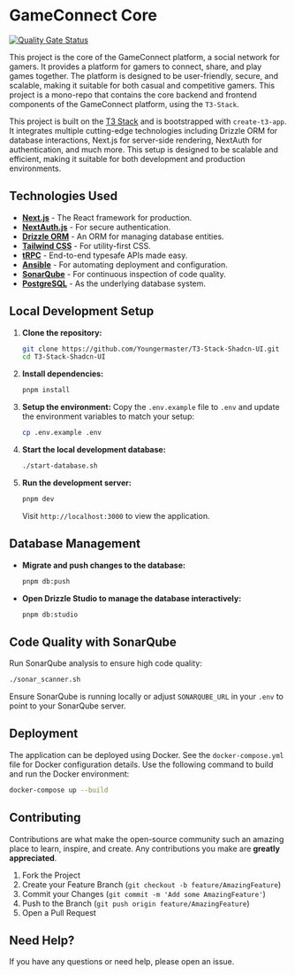 # GameConnect Core

[![Quality Gate Status](http://146.190.150.93:9000/api/project_badges/measure?project=game-connect&metric=alert_status&token=sqb_444d47b12078e0727034ab6fab9967281f31939f)](http://146.190.150.93:9000/dashboard?id=game-connect)

This project is the core of the GameConnect platform, a social network for gamers. It provides a platform for gamers to connect, share, and play games together. The platform is designed to be user-friendly, secure, and scalable, making it suitable for both casual and competitive gamers. This project is a mono-repo that contains the core backend and frontend components of the GameConnect platform, using the `T3-Stack`.

This project is built on the [T3 Stack](https://create.t3.gg/) and is bootstrapped with `create-t3-app`. It integrates multiple cutting-edge technologies including Drizzle ORM for database interactions, Next.js for server-side rendering, NextAuth for authentication, and much more. This setup is designed to be scalable and efficient, making it suitable for both development and production environments.

## Technologies Used

- **[Next.js](https://nextjs.org)** - The React framework for production.
- **[NextAuth.js](https://next-auth.js.org)** - For secure authentication.
- **[Drizzle ORM](https://orm.drizzle.team)** - An ORM for managing database entities.
- **[Tailwind CSS](https://tailwindcss.com)** - For utility-first CSS.
- **[tRPC](https://trpc.io)** - End-to-end typesafe APIs made easy.
- **[Ansible](https://www.ansible.com/)** - For automating deployment and configuration.
- **[SonarQube](https://www.sonarqube.org/)** - For continuous inspection of code quality.
- **[PostgreSQL](https://www.postgresql.org/)** - As the underlying database system.

## Local Development Setup

1. **Clone the repository:**

   ```bash
   git clone https://github.com/Youngermaster/T3-Stack-Shadcn-UI.git
   cd T3-Stack-Shadcn-UI
   ```

2. **Install dependencies:**

   ```bash
   pnpm install
   ```

3. **Setup the environment:**
   Copy the `.env.example` file to `.env` and update the environment variables to match your setup:

   ```bash
   cp .env.example .env
   ```

4. **Start the local development database:**

   ```bash
   ./start-database.sh
   ```

5. **Run the development server:**

   ```bash
   pnpm dev
   ```

   Visit `http://localhost:3000` to view the application.

## Database Management

- **Migrate and push changes to the database:**

  ```bash
  pnpm db:push
  ```

- **Open Drizzle Studio to manage the database interactively:**

  ```bash
  pnpm db:studio
  ```

## Code Quality with SonarQube

Run SonarQube analysis to ensure high code quality:

```bash
./sonar_scanner.sh
```

Ensure SonarQube is running locally or adjust `SONARQUBE_URL` in your `.env` to point to your SonarQube server.

## Deployment

The application can be deployed using Docker. See the `docker-compose.yml` file for Docker configuration details. Use the following command to build and run the Docker environment:

```bash
docker-compose up --build
```

## Contributing

Contributions are what make the open-source community such an amazing place to learn, inspire, and create. Any contributions you make are **greatly appreciated**.

1. Fork the Project
2. Create your Feature Branch (`git checkout -b feature/AmazingFeature`)
3. Commit your Changes (`git commit -m 'Add some AmazingFeature'`)
4. Push to the Branch (`git push origin feature/AmazingFeature`)
5. Open a Pull Request

## Need Help?

If you have any questions or need help, please open an issue.
